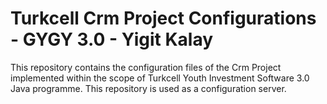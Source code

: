 # Turkcell Crm Project Configurations - GYGY 3.0 - Yigit Kalay

This repository contains the configuration files of the Crm Project implemented within the scope of Turkcell Youth Investment Software 3.0 Java programme. This repository is used as a configuration server.
